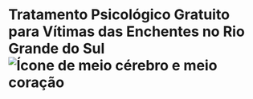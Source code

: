 # Tratamento Psicológico Gratuito para Vítimas das Enchentes no Rio Grande do Sul <img src="coracao.png" alt="Ícone de meio cérebro e meio coração">


